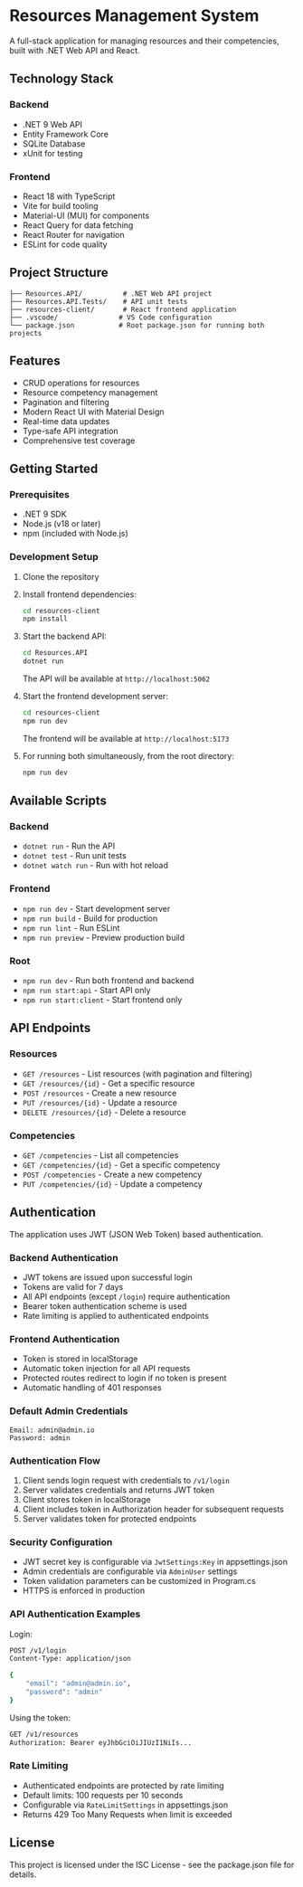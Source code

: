 # Resources Management System

A full-stack application for managing resources and their competencies, built with .NET Web API and React.

## Technology Stack

### Backend
- .NET 9 Web API
- Entity Framework Core
- SQLite Database
- xUnit for testing

### Frontend
- React 18 with TypeScript
- Vite for build tooling
- Material-UI (MUI) for components
- React Query for data fetching
- React Router for navigation
- ESLint for code quality

## Project Structure

```
├── Resources.API/          # .NET Web API project
├── Resources.API.Tests/    # API unit tests
├── resources-client/       # React frontend application
├── .vscode/               # VS Code configuration
└── package.json           # Root package.json for running both projects
```

## Features

- CRUD operations for resources
- Resource competency management
- Pagination and filtering
- Modern React UI with Material Design
- Real-time data updates
- Type-safe API integration
- Comprehensive test coverage

## Getting Started

### Prerequisites
- .NET 9 SDK
- Node.js (v18 or later)
- npm (included with Node.js)

### Development Setup

1. Clone the repository
2. Install frontend dependencies:
   ```bash
   cd resources-client
   npm install
   ```

3. Start the backend API:
   ```bash
   cd Resources.API
   dotnet run
   ```
   The API will be available at `http://localhost:5062`

4. Start the frontend development server:
   ```bash
   cd resources-client
   npm run dev
   ```
   The frontend will be available at `http://localhost:5173`

5. For running both simultaneously, from the root directory:
   ```bash
   npm run dev
   ```

## Available Scripts

### Backend
- `dotnet run` - Run the API
- `dotnet test` - Run unit tests
- `dotnet watch run` - Run with hot reload

### Frontend
- `npm run dev` - Start development server
- `npm run build` - Build for production
- `npm run lint` - Run ESLint
- `npm run preview` - Preview production build

### Root
- `npm run dev` - Run both frontend and backend
- `npm run start:api` - Start API only
- `npm run start:client` - Start frontend only

## API Endpoints

### Resources
- `GET /resources` - List resources (with pagination and filtering)
- `GET /resources/{id}` - Get a specific resource
- `POST /resources` - Create a new resource
- `PUT /resources/{id}` - Update a resource
- `DELETE /resources/{id}` - Delete a resource

### Competencies
- `GET /competencies` - List all competencies
- `GET /competencies/{id}` - Get a specific competency
- `POST /competencies` - Create a new competency
- `PUT /competencies/{id}` - Update a competency

## Authentication

The application uses JWT (JSON Web Token) based authentication.

### Backend Authentication
- JWT tokens are issued upon successful login
- Tokens are valid for 7 days
- All API endpoints (except `/login`) require authentication
- Bearer token authentication scheme is used
- Rate limiting is applied to authenticated endpoints

### Frontend Authentication
- Token is stored in localStorage
- Automatic token injection for all API requests
- Protected routes redirect to login if no token is present
- Automatic handling of 401 responses

### Default Admin Credentials
```
Email: admin@admin.io
Password: admin
```

### Authentication Flow
1. Client sends login request with credentials to `/v1/login`
2. Server validates credentials and returns JWT token
3. Client stores token in localStorage
4. Client includes token in Authorization header for subsequent requests
5. Server validates token for protected endpoints

### Security Configuration
- JWT secret key is configurable via `JwtSettings:Key` in appsettings.json
- Admin credentials are configurable via `AdminUser` settings
- Token validation parameters can be customized in Program.cs
- HTTPS is enforced in production

### API Authentication Examples

Login:
```bash
POST /v1/login
Content-Type: application/json

{
    "email": "admin@admin.io",
    "password": "admin"
}
```

Using the token:
```bash
GET /v1/resources
Authorization: Bearer eyJhbGciOiJIUzI1NiIs...
```

### Rate Limiting
- Authenticated endpoints are protected by rate limiting
- Default limits: 100 requests per 10 seconds
- Configurable via `RateLimitSettings` in appsettings.json
- Returns 429 Too Many Requests when limit is exceeded


## License

This project is licensed under the ISC License - see the package.json file for details. 